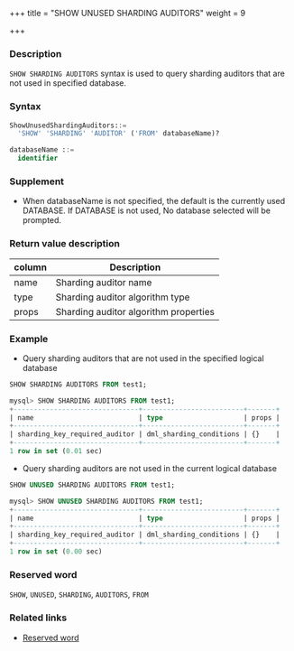 +++
title = "SHOW UNUSED SHARDING AUDITORS"
weight = 9

+++

### Description

`SHOW SHARDING AUDITORS` syntax is used to query sharding auditors that are not used in specified database.

### Syntax

```sql
ShowUnusedShardingAuditors::=
  'SHOW' 'SHARDING' 'AUDITOR' ('FROM' databaseName)?

databaseName ::=
  identifier
```

### Supplement

- When databaseName is not specified, the default is the currently used DATABASE. If DATABASE is not used, No database selected will be prompted.

### Return value description

| column                 | Description                           |
| -----------------------|---------------------------------------|
| name                   | Sharding auditor name                 |
| type                   | Sharding auditor algorithm type       |
| props                  | Sharding auditor algorithm properties |

### Example

- Query sharding auditors that are not used in the specified logical database

```sql
SHOW SHARDING AUDITORS FROM test1;
```

```sql
mysql> SHOW SHARDING AUDITORS FROM test1;
+-------------------------------+-------------------------+-------+
| name                          | type                    | props |
+-------------------------------+-------------------------+-------+
| sharding_key_required_auditor | dml_sharding_conditions | {}    |
+-------------------------------+-------------------------+-------+
1 row in set (0.01 sec)
```

- Query sharding auditors are not used in the current logical database

```sql
SHOW UNUSED SHARDING AUDITORS FROM test1;
```

```sql
mysql> SHOW UNUSED SHARDING AUDITORS FROM test1;
+-------------------------------+-------------------------+-------+
| name                          | type                    | props |
+-------------------------------+-------------------------+-------+
| sharding_key_required_auditor | dml_sharding_conditions | {}    |
+-------------------------------+-------------------------+-------+
1 row in set (0.00 sec)
```

### Reserved word

`SHOW`, `UNUSED`, `SHARDING`, `AUDITORS`, `FROM`

### Related links

- [Reserved word](/en/reference/distsql/syntax/reserved-word/)

